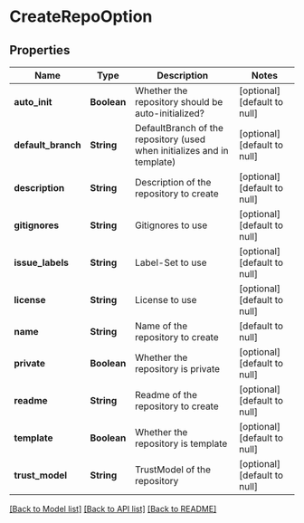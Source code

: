 # CreateRepoOption
## Properties

| Name | Type | Description | Notes |
|------------ | ------------- | ------------- | -------------|
| **auto\_init** | **Boolean** | Whether the repository should be auto-initialized? | [optional] [default to null] |
| **default\_branch** | **String** | DefaultBranch of the repository (used when initializes and in template) | [optional] [default to null] |
| **description** | **String** | Description of the repository to create | [optional] [default to null] |
| **gitignores** | **String** | Gitignores to use | [optional] [default to null] |
| **issue\_labels** | **String** | Label-Set to use | [optional] [default to null] |
| **license** | **String** | License to use | [optional] [default to null] |
| **name** | **String** | Name of the repository to create | [default to null] |
| **private** | **Boolean** | Whether the repository is private | [optional] [default to null] |
| **readme** | **String** | Readme of the repository to create | [optional] [default to null] |
| **template** | **Boolean** | Whether the repository is template | [optional] [default to null] |
| **trust\_model** | **String** | TrustModel of the repository | [optional] [default to null] |

[[Back to Model list]](../README.md#documentation-for-models) [[Back to API list]](../README.md#documentation-for-api-endpoints) [[Back to README]](../README.md)


